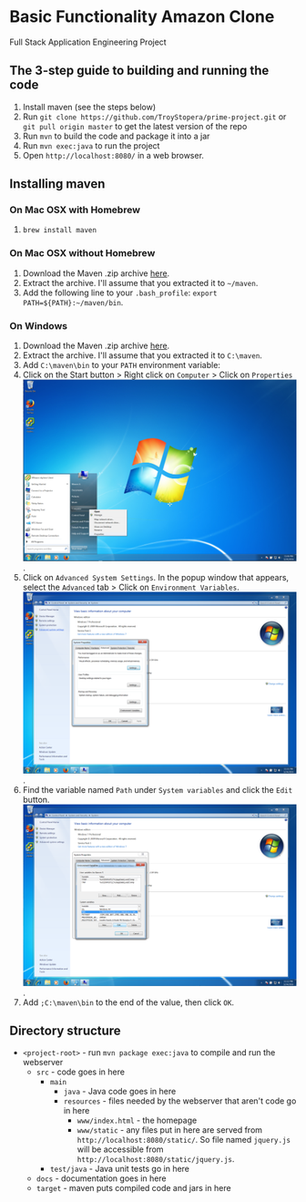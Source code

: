 # Basic Functionality Amazon Clone
Full Stack Application Engineering Project

## The 3-step guide to building and running the code
1. Install maven (see the steps below)
2. Run `git clone https://github.com/TroyStopera/prime-project.git` or `git pull origin master` to get the latest version of the repo
3. Run `mvn` to build the code and package it into a jar
4. Run `mvn exec:java` to run the project
5. Open `http://localhost:8080/` in a web browser.

## Installing maven
### On Mac OSX with Homebrew
1. `brew install maven`

### On Mac OSX without Homebrew
1. Download the Maven .zip archive [here](http://download.nextag.com/apache/maven/maven-3/3.3.9/binaries/apache-maven-3.3.9-bin.zip).
2. Extract the archive. I'll assume that you extracted it to `~/maven`.
3. Add the following line to your `.bash_profile`: `export PATH=${PATH}:~/maven/bin`.

### On Windows
1. Download the Maven .zip archive [here](http://download.nextag.com/apache/maven/maven-3/3.3.9/binaries/apache-maven-3.3.9-bin.zip).
2. Extract the archive. I'll assume that you extracted it to `C:\maven`.
3. Add `C:\maven\bin` to your `PATH` environment variable:
  1. Click on the Start button > Right click on `Computer` > Click on `Properties` ![Screenshot of Step 1](docs/maven-win-step1.png).
  2. Click on `Advanced System Settings`. In the popup window that appears, select the `Advanced` tab > Click on `Environment Variables`. ![Screenshot of Step 2](docs/maven-win-step2.png).
  3. Find the variable named `Path` under `System variables` and click the `Edit` button. ![Screenshot of Step 3](docs/maven-win-step3.png).
  4. Add `;C:\maven\bin` to the end of the value, then click `OK`.

## Directory structure
- `<project-root>` - run `mvn package exec:java` to compile and run the webserver
	- `src` - code goes in here
		- `main`
			- `java` - Java code goes in here
			- `resources` - files needed by the webserver that aren't code go in here
				- `www/index.html` - the homepage
				- `www/static` - any files put in here are served from `http://localhost:8080/static/`. So file named `jquery.js` will be accessible from `http://localhost:8080/static/jquery.js`.
		- `test/java` - Java unit tests go in here
	- `docs` - documentation goes in here
	- `target` - maven puts compiled code and jars in here
